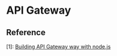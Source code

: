 # API Gateway


## Reference
[1]: [Building API Gateway way with node.js](https://blog.risingstack.com/building-an-api-gateway-using-nodejs/)
